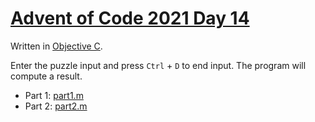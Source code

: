 # [Advent of Code 2021 Day 14](https://adventofcode.com/2021/day/14)

Written in [Objective C](https://en.wikipedia.org/wiki/Objective-C).

Enter the puzzle input and press `Ctrl` + `D` to end input. The program will compute a result.

  * Part 1: [part1.m](part1.m)
  * Part 2: [part2.m](part2.m)

